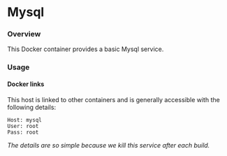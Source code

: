 Mysql
=====

### Overview

This Docker container provides a basic Mysql service.

### Usage

#### Docker links

This host is linked to other containers and is generally accessible with the
following details:

```
Host: mysql
User: root
Pass: root
```

_The details are so simple because we kill this service after each build._
